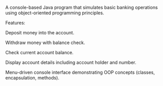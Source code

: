 A console-based Java program that simulates basic banking operations using object-oriented programming principles.

Features:

Deposit money into the account.

Withdraw money with balance check.

Check current account balance.

Display account details including account holder and number.

Menu-driven console interface demonstrating OOP concepts (classes, encapsulation, methods).
